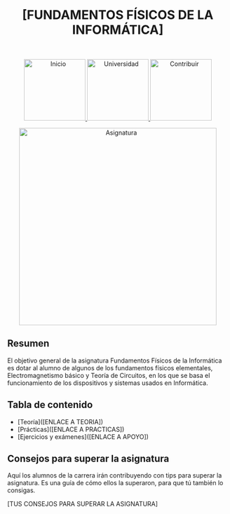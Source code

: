 <h1 align="center"> [FUNDAMENTOS FÍSICOS DE LA INFORMÁTICA] </h1> <br>
<p align="center">
          <a 		href="https://github.com/Stuja/stuja/tree/master">
  <img alt="Inicio" title="Inicio" src="https://github.com/Stuja/stuja/blob/master/imagenes/boton-inicio.png" width="140">
  </a>
      <a 		href="https://github.com/Stuja/stuja/tree/master/universidad">
  <img alt="Universidad" title="Universidad" src="https://github.com/Stuja/stuja/blob/master/imagenes/boton-universidad.png" width="140">
  </a>
        <a 		href="https://github.com/Stuja/stuja/tree/master/doc/CONTRIBUIR.md">
  <img alt="Contribuir" title="Contribuir" src="https://github.com/Stuja/stuja/blob/master/imagenes/boton-contribuir.png" width="140">
  </a>
</p>
<p align="center">
    <img alt="Asignatura" title="Asignatura" src="https://github.com/Stuja/stuja/blob/master/imagenes/asignatura.png" width="450">
</p>





## Resumen

El objetivo general de la asignatura Fundamentos Físicos de la Informática es dotar al alumno de algunos de los fundamentos físicos elementales, Electromagnetismo básico y Teoría de Circuitos, en los que se basa el funcionamiento de los dispositivos y sistemas usados en Informática.



## Tabla de contenido

- [Teoría]([ENLACE A TEORIA])
- [Prácticas]([ENLACE A PRACTICAS])
- [Ejercicios y exámenes]([ENLACE A APOYO])



## Consejos para superar la asignatura

Aquí los alumnos de la carrera irán contribuyendo con tips para superar la asignatura. Es una guía de cómo ellos la superaron, para que tú también lo consigas. 

[TUS CONSEJOS PARA SUPERAR LA ASIGNATURA]
